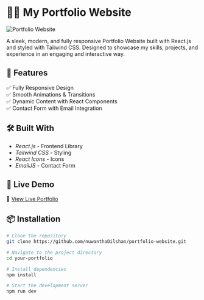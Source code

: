 # 👦🏻 My Portfolio Website

![Portfolio Website]([https://nuwantha-dilshan.vercel.app/](https://photos.fife.usercontent.google.com/pw/AP1GczMLwNuRbAE8Ji4Yq0f3qlnZC6mNcM2LQ3tieOQBfcdAnz7w5-I9Wm27=w461-h220-no?authuser=0))

A sleek, modern, and fully responsive Portfolio Website built with React.js and styled with Tailwind CSS. Designed to showcase my skills, projects, and experience in an engaging and interactive way.

## 🌟 Features

✅ Fully Responsive Design  
✅ Smooth Animations & Transitions  
✅ Dynamic Content with React Components   
✅ Contact Form with Email Integration  

## 🛠 Built With

- *React.js* - Frontend Library  
- *Tailwind CSS* - Styling
- *React Icons* - Icons  
- *EmailJS* - Contact Form  

## 🎥 Live Demo  

🔗 [View Live Portfolio](https://nuwantha-dilshan.vercel.app/)  

## 📦 Installation

```sh
# Clone the repository
git clone https://github.com/nuwanthaDilshan/portfolio-website.git

# Navigate to the project directory
cd your-portfolio

# Install dependencies
npm install

# Start the development server
npm run dev
